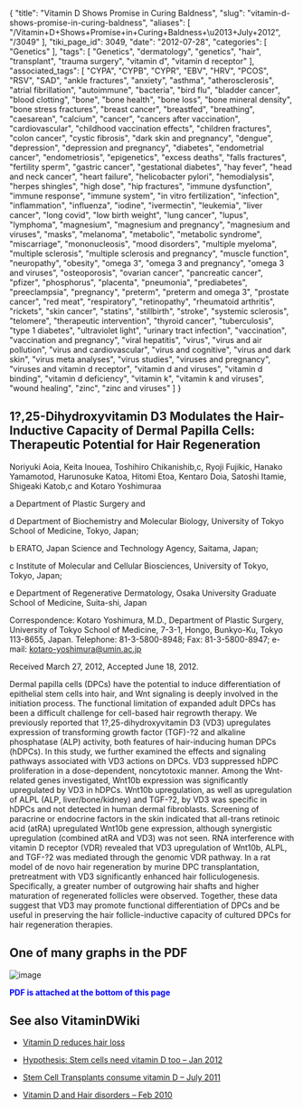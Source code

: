 {
    "title": "Vitamin D Shows Promise in Curing Baldness",
    "slug": "vitamin-d-shows-promise-in-curing-baldness",
    "aliases": [
        "/Vitamin+D+Shows+Promise+in+Curing+Baldness+\u2013+July+2012",
        "/3049"
    ],
    "tiki_page_id": 3049,
    "date": "2012-07-28",
    "categories": [
        "Genetics"
    ],
    "tags": [
        "Genetics",
        "dermatology",
        "genetics",
        "hair",
        "transplant",
        "trauma surgery",
        "vitamin d",
        "vitamin d receptor"
    ],
    "associated_tags": [
        "CYPA",
        "CYPB",
        "CYPR",
        "EBV",
        "HRV",
        "PCOS",
        "RSV",
        "SAD",
        "ankle fractures",
        "anxiety",
        "asthma",
        "atherosclerosis",
        "atrial fibrillation",
        "autoimmune",
        "bacteria",
        "bird flu",
        "bladder cancer",
        "blood clotting",
        "bone",
        "bone health",
        "bone loss",
        "bone mineral density",
        "bone stress fractures",
        "breast cancer",
        "breastfed",
        "breathing",
        "caesarean",
        "calcium",
        "cancer",
        "cancers after vaccination",
        "cardiovascular",
        "childhood vaccination effects",
        "children fractures",
        "colon cancer",
        "cystic fibrosis",
        "dark skin and pregnancy",
        "dengue",
        "depression",
        "depression and pregnancy",
        "diabetes",
        "endometrial cancer",
        "endometriosis",
        "epigenetics",
        "excess deaths",
        "falls fractures",
        "fertility sperm",
        "gastric cancer",
        "gestational diabetes",
        "hay fever",
        "head and neck cancer",
        "heart failure",
        "helicobacter pylori",
        "hemodialysis",
        "herpes shingles",
        "high dose",
        "hip fractures",
        "immune dysfunction",
        "immune response",
        "immune system",
        "in vitro fertilization",
        "infection",
        "inflammation",
        "influenza",
        "iodine",
        "ivermectin",
        "leukemia",
        "liver cancer",
        "long covid",
        "low birth weight",
        "lung cancer",
        "lupus",
        "lymphoma",
        "magnesium",
        "magnesium and pregnancy",
        "magnesium and viruses",
        "masks",
        "melanoma",
        "metabolic",
        "metabolic syndrome",
        "miscarriage",
        "mononucleosis",
        "mood disorders",
        "multiple myeloma",
        "multiple sclerosis",
        "multiple sclerosis and pregnancy",
        "muscle function",
        "neuropathy",
        "obesity",
        "omega 3",
        "omega 3 and pregnancy",
        "omega 3 and viruses",
        "osteoporosis",
        "ovarian cancer",
        "pancreatic cancer",
        "pfizer",
        "phosphorus",
        "placenta",
        "pneumonia",
        "prediabetes",
        "preeclampsia",
        "pregnancy",
        "preterm",
        "preterm and omega 3",
        "prostate cancer",
        "red meat",
        "respiratory",
        "retinopathy",
        "rheumatoid arthritis",
        "rickets",
        "skin cancer",
        "statins",
        "stillbirth",
        "stroke",
        "systemic sclerosis",
        "telomere",
        "therapeutic intervention",
        "thyroid cancer",
        "tuberculosis",
        "type 1 diabetes",
        "ultraviolet light",
        "urinary tract infection",
        "vaccination",
        "vaccination and pregnancy",
        "viral hepatitis",
        "virus",
        "virus and air pollution",
        "virus and cardiovascular",
        "virus and cognitive",
        "virus and dark skin",
        "virus meta analyses",
        "virus studies",
        "viruses and pregnancy",
        "viruses and vitamin d receptor",
        "vitamin d and viruses",
        "vitamin d binding",
        "vitamin d deficiency",
        "vitamin k",
        "vitamin k and viruses",
        "wound healing",
        "zinc",
        "zinc and viruses"
    ]
}


## 1?,25-Dihydroxyvitamin D3 Modulates the Hair-Inductive Capacity of Dermal Papilla Cells: Therapeutic Potential for Hair Regeneration

Noriyuki Aoia, Keita Inouea, Toshihiro Chikanishib,c, Ryoji Fujikic, Hanako Yamamotod, Harunosuke Katoa, Hitomi Etoa, Kentaro Doia, Satoshi Itamie, Shigeaki Katob,c and Kotaro Yoshimuraa

a Department of Plastic Surgery and

d Department of Biochemistry and Molecular Biology, University of Tokyo School of Medicine, Tokyo, Japan;

b ERATO, Japan Science and Technology Agency, Saitama, Japan;

c Institute of Molecular and Cellular Biosciences, University of Tokyo, Tokyo, Japan;

e Department of Regenerative Dermatology, Osaka University Graduate School of Medicine, Suita-shi, Japan

Correspondence: Kotaro Yoshimura, M.D., Department of Plastic Surgery, University of Tokyo School of Medicine, 7-3-1, Hongo, Bunkyo-Ku, Tokyo 113-8655, Japan. Telephone: 81-3-5800-8948; Fax: 81-3-5800-8947; e-mail: kotaro-yoshimura@umin.ac.jp

Received March 27, 2012, Accepted June 18, 2012.

Dermal papilla cells (DPCs) have the potential to induce differentiation of epithelial stem cells into hair, and Wnt signaling is deeply involved in the initiation process. The functional limitation of expanded adult DPCs has been a difficult challenge for cell-based hair regrowth therapy. We previously reported that 1?,25-dihydroxyvitamin D3 (VD3) upregulates expression of transforming growth factor (TGF)-?2 and alkaline phosphatase (ALP) activity, both features of hair-inducing human DPCs (hDPCs). In this study, we further examined the effects and signaling pathways associated with VD3 actions on DPCs. VD3 suppressed hDPC proliferation in a dose-dependent, noncytotoxic manner. Among the Wnt-related genes investigated, Wnt10b expression was significantly upregulated by VD3 in hDPCs. Wnt10b upregulation, as well as upregulation of ALPL (ALP, liver/bone/kidney) and TGF-?2, by VD3 was specific in hDPCs and not detected in human dermal fibroblasts. Screening of paracrine or endocrine factors in the skin indicated that all-trans retinoic acid (atRA) upregulated Wnt10b gene expression, although synergistic upregulation (combined atRA and VD3) was not seen. RNA interference with vitamin D receptor (VDR) revealed that VD3 upregulation of Wnt10b, ALPL, and TGF-?2 was mediated through the genomic VDR pathway. In a rat model of de novo hair regeneration by murine DPC transplantation, pretreatment with VD3 significantly enhanced hair folliculogenesis. Specifically, a greater number of outgrowing hair shafts and higher maturation of regenerated follicles were observed. Together, these data suggest that VD3 may promote functional differentiation of DPCs and be useful in preserving the hair follicle-inductive capacity of cultured DPCs for hair regeneration therapies.

## One of many graphs in the PDF

<img src="https://d378j1rmrlek7x.cloudfront.net/attachments/jpeg/hair.jpg" alt="image">

 **<span style="color:#00F;">PDF is attached at the bottom of this page</span>** 

## See also VitaminDWiki

* [Vitamin D reduces hair loss](/tags/vitamin-d-reduces-hair-loss.html)

* [Hypothesis: Stem cells need vitamin D too – Jan 2012](/tags/hypothesis-stem-cells-need-vitamin-d-too-jan-2012.html)

* [Stem Cell Transplants consume vitamin D – July 2011](/tags/stem-cell-transplants-consume-vitamin-d-july-2011.html)

* [Vitamin D and Hair disorders – Feb 2010](/tags/vitamin-d-and-hair-disorders-feb-2010.html)
